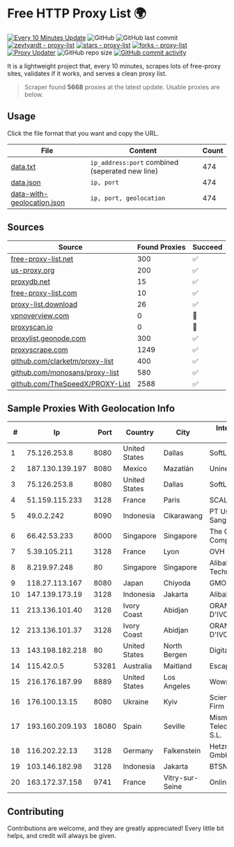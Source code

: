 
# Free HTTP Proxy List 🌍

[![Every 10 Minutes Update](https://github.com/mertguvencli/http-proxy-list/actions/workflows/main.yml/badge.svg?branch=main)](https://github.com/mertguvencli/http-proxy-list/actions/workflows/main.yml)
![GitHub](https://img.shields.io/github/license/mertguvencli/http-proxy-list)
![GitHub last commit](https://img.shields.io/github/last-commit/mertguvencli/http-proxy-list)
[![zevtyardt - proxy-list](https://img.shields.io/static/v1?label=zevtyardt&message=proxy-list&color=blue&logo=github)](https://github.com/zevtyardt/proxy-list "Go to GitHub repo")
[![stars - proxy-list](https://img.shields.io/github/stars/zevtyardt/proxy-list?style=social)](https://github.com/zevtyardt/proxy-list)
[![forks - proxy-list](https://img.shields.io/github/forks/zevtyardt/proxy-list?style=social)](https://github.com/zevtyardt/proxy-list)
[![Proxy Updater](https://github.com/zevtyardt/proxy-list/workflows/Proxy%20Updater/badge.svg)](https://github.com/zevtyardt/proxy-list/actions?query=workflow:"Proxy+Updater")
![GitHub repo size](https://img.shields.io/github/repo-size/zevtyardt/proxy-list)
[![GitHub commit activity](https://img.shields.io/github/commit-activity/m/zevtyardt/proxy-list?logo=commits)](https://github.com/zevtyardt/proxy-list/commits/main)

It is a lightweight project that, every 10 minutes, scrapes lots of free-proxy sites, validates if it works, and serves a clean proxy list.

> Scraper found **5668** proxies at the latest update. Usable proxies are below.

## Usage

Click the file format that you want and copy the URL.

|File|Content|Count|
|----|-------|-----|
|[data.txt](https://raw.githubusercontent.com/mertguvencli/http-proxy-list/main/proxy-list/data.txt)|`ip_address:port` combined (seperated new line)|474|
|[data.json](https://raw.githubusercontent.com/mertguvencli/http-proxy-list/main/proxy-list/data.json)|`ip, port`|474|
|[data-with-geolocation.json](https://raw.githubusercontent.com/mertguvencli/http-proxy-list/main/proxy-list/data-with-geolocation.json)|`ip, port, geolocation`|474|

## Sources

|Source|Found Proxies|Succeed|
|------|-------------|-------|
|[free-proxy-list.net](https://free-proxy-list.net)|300|✅|
|[us-proxy.org](https://www.us-proxy.org)|200|✅|
|[proxydb.net](http://proxydb.net)|15|✅|
|[free-proxy-list.com](https://free-proxy-list.com/?page=&port=&type%5B%5D=http&type%5B%5D=https&up_time=0&search=Search)|10|✅|
|[proxy-list.download](https://www.proxy-list.download/HTTP)|26|✅|
|[vpnoverview.com](https://vpnoverview.com/privacy/anonymous-browsing/free-proxy-servers)|0|🚫|
|[proxyscan.io](https://www.proxyscan.io)|0|🚫|
|[proxylist.geonode.com](https://proxylist.geonode.com/api/proxy-list?limit=300&page=1&sort_by=lastChecked&sort_type=desc&protocols=http,https)|300|✅|
|[proxyscrape.com](https://api.proxyscrape.com/v2/?request=displayproxies&protocol=http&timeout=10000&country=all&ssl=all&anonymity=all)|1249|✅|
|[github.com/clarketm/proxy-list](https://raw.githubusercontent.com/clarketm/proxy-list/master/proxy-list-raw.txt)|400|✅|
|[github.com/monosans/proxy-list](https://raw.githubusercontent.com/monosans/proxy-list/main/proxies/http.txt)|580|✅|
|[github.com/TheSpeedX/PROXY-List](https://raw.githubusercontent.com/TheSpeedX/PROXY-List/master/http.txt)|2588|✅|


## Sample Proxies With Geolocation Info

|#|Ip|Port|Country|City|Internet Service Provider|
|-|--|----|-------|----|-------------------------|
|1|75.126.253.8|8080|United States|Dallas|SoftLayer|
|2|187.130.139.197|8080|Mexico|Mazatlán|Uninet S.A. de C.V.|
|3|75.126.253.8|8080|United States|Dallas|SoftLayer|
|4|51.159.115.233|3128|France|Paris|SCALEWAY|
|5|49.0.2.242|8090|Indonesia|Cikarawang|PT Usaha Adi Sanggoro|
|6|66.42.53.233|8000|Singapore|Singapore|The Constant Company|
|7|5.39.105.211|3128|France|Lyon|OVH SAS|
|8|8.219.97.248|80|Singapore|Singapore|Alibaba (US) Technology Co., Ltd.|
|9|118.27.113.167|8080|Japan|Chiyoda|GMO Internet, Inc.|
|10|147.139.173.19|3128|Indonesia|Jakarta|Alibaba.com LLC|
|11|213.136.101.40|3128|Ivory Coast|Abidjan|ORANGE COTE D'IVOIRE|
|12|213.136.101.37|3128|Ivory Coast|Abidjan|ORANGE COTE D'IVOIRE|
|13|143.198.182.218|80|United States|North Bergen|DigitalOcean, LLC|
|14|115.42.0.5|53281|Australia|Maitland|Escapenet Pty Ltd|
|15|216.176.187.99|8889|United States|Los Angeles|Wowrack.com|
|16|176.100.13.15|8080|Ukraine|Kyiv|Scientific -Industrial Firm "Volz" Ltd|
|17|193.160.209.193|18080|Spain|Seville|Mismenet Telecomunicaciones S.L.|
|18|116.202.22.13|3128|Germany|Falkenstein|Hetzner Online GmbH|
|19|103.146.182.98|3128|Indonesia|Jakarta|BTSNET|
|20|163.172.37.158|9741|France|Vitry-sur-Seine|Online S.A.S.|



## Contributing

Contributions are welcome, and they are greatly appreciated! Every
little bit helps, and credit will always be given.


